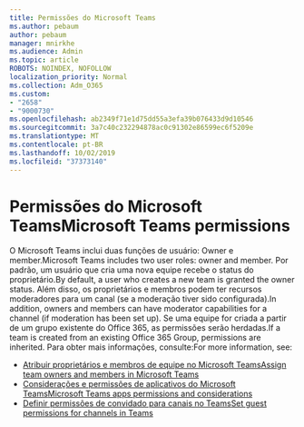 ```yaml
---
title: Permissões do Microsoft Teams
ms.author: pebaum
author: pebaum
manager: mnirkhe
ms.audience: Admin
ms.topic: article
ROBOTS: NOINDEX, NOFOLLOW
localization_priority: Normal
ms.collection: Adm_O365
ms.custom:
- "2658"
- "9000730"
ms.openlocfilehash: ab2349f71e1d75dd55a3efa39b076433d9d10546
ms.sourcegitcommit: 3a7c40c232294878ac0c91302e86599ec6f5209e
ms.translationtype: MT
ms.contentlocale: pt-BR
ms.lasthandoff: 10/02/2019
ms.locfileid: "37373140"
---
```

# <a name="microsoft-teams-permissions"></a><span data-ttu-id="5db15-102">Permissões do Microsoft Teams</span><span class="sxs-lookup"><span data-stu-id="5db15-102">Microsoft Teams permissions</span></span>

<span data-ttu-id="5db15-103">O Microsoft Teams inclui duas funções de usuário: Owner e member.</span><span class="sxs-lookup"><span data-stu-id="5db15-103">Microsoft Teams includes two user roles: owner and member.</span></span> <span data-ttu-id="5db15-104">Por padrão, um usuário que cria uma nova equipe recebe o status do proprietário.</span><span class="sxs-lookup"><span data-stu-id="5db15-104">By default, a user who creates a new team is granted the owner status.</span></span> <span data-ttu-id="5db15-105">Além disso, os proprietários e membros podem ter recursos moderadores para um canal (se a moderação tiver sido configurada).</span><span class="sxs-lookup"><span data-stu-id="5db15-105">In addition, owners and members can have moderator capabilities for a channel (if moderation has been set up).</span></span> <span data-ttu-id="5db15-106">Se uma equipe for criada a partir de um grupo existente do Office 365, as permissões serão herdadas.</span><span class="sxs-lookup"><span data-stu-id="5db15-106">If a team is created from an existing Office 365 Group, permissions are inherited.</span></span> <span data-ttu-id="5db15-107">Para obter mais informações, consulte:</span><span class="sxs-lookup"><span data-stu-id="5db15-107">For more information, see:</span></span>

- [<span data-ttu-id="5db15-108">Atribuir proprietários e membros de equipe no Microsoft Teams</span><span class="sxs-lookup"><span data-stu-id="5db15-108">Assign team owners and members in Microsoft Teams</span></span>](https://docs.microsoft.com/microsoftteams/assign-roles-permissions)
- [<span data-ttu-id="5db15-109">Considerações e permissões de aplicativos do Microsoft Teams</span><span class="sxs-lookup"><span data-stu-id="5db15-109">Microsoft Teams apps permissions and considerations</span></span>](https://docs.microsoft.com/microsoftteams/app-permissions)
- [<span data-ttu-id="5db15-110">Definir permissões de convidado para canais no Teams</span><span class="sxs-lookup"><span data-stu-id="5db15-110">Set guest permissions for channels in Teams</span></span>](https://support.office.com/article/4756c468-2746-4bfd-a582-736d55fcc169)